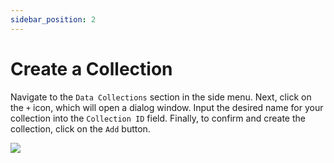 ```yaml
---
sidebar_position: 2
---
```

# Create a Collection

Navigate to the `Data Collections` section in the side menu. Next, click on the `+` icon, which will open a dialog window. Input the desired name for your collection into the `Collection ID` field. Finally, to confirm and create the collection, click on the `Add` button.

![](https://i.imgur.com/PccxMuC.png)